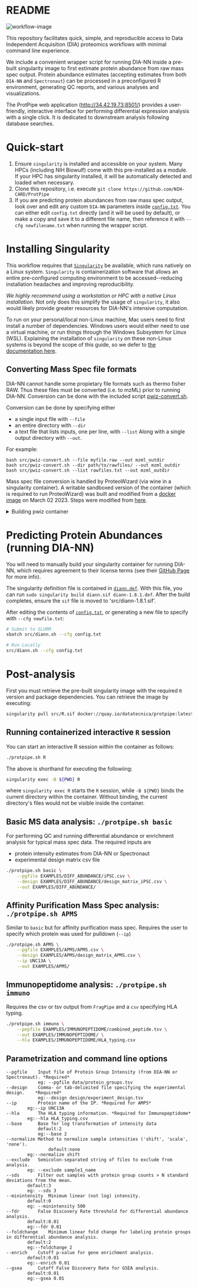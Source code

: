 # README

![workflow-image](src/ProtPipe.png)

This repository facilitates quick, simple, and reproducible access to Data Independent Acquisition (DIA) proteomics workflows with minimal command line experience.

We include a convenient wrapper script for running DIA-NN inside a pre-built singularity image to first estimate protein abundance from raw mass spec output. Protein abundance estimates (accepting estimates from both `DIA-NN` and `Spectronaut`) can  be processed in a preconfigured R environment, generating QC reports, and various analyses and visualizations.

The ProtPipe web application (http://34.42.19.73:8501/) provides a user-friendly, interactive interface for performing differential expression analysis with a single click. It is dedicated to downstream analysis following database searches.

# Quick-start

1. Ensure `singularity` is installed and accessible on your system. Many HPCs (including NIH Biowulf) come with this pre-installed as a module. If your HPC has singularity installed, it will be automatically detected and loaded when necessary.
2. Clone this repository, i.e. execute `git clone https://github.com/NIH-CARD/ProtPipe`
3. If you are predicting protein abundances from raw mass spec output, look over and edit any custom `DIA-NN` parameters inside [`config.txt`](config.txt). You can either edit `config.txt` directly (and it will be used by default), or make a copy and save it to a different file name, then reference it with `--cfg newfilename.txt` when running the wrapper script.


# Installing Singularity

This workflow requires that [`Singularity`](https://sylabs.io/singularity) be available, which runs natively on a Linux system. `Singularity` is containerization software that allows an entire pre-configured computing environment to be accessed--reducing installation headaches and improving reproducibility. 

*We highly recommend using a workstation or HPC with a native Linux installation.* Not only does this simplify the usage of `singularity`, it also would likely provide greater resources for DIA-NN's intensive computation.

To run on your personal/local non-Linux machine, Mac users need to first install a number of dependencies. Windows users would either need to use a virtual machine, or run things through the Windows Subsystem for Linux (WSL). Explaining the installation of `singularity` on these non-Linux systems is beyond the scope of this guide, so we defer to [the documentation here](https://docs.sylabs.io/guides/3.0/user-guide/installation.html).

## Converting Mass Spec file formats

DIA-NN cannot handle some propietary file formats such as thermo fisher RAW. Thus these files must
be converted (i.e. to mzML) prior to running DIA-NN. Conversion can be done with the included script
[pwiz-convert.sh](src/pwiz-convert.sh). 

Conversion can be done by specifying either
* a single input file with `--file`
* an entire directory with `--dir`
* a text file that lists inputs, one per line, with `--list`
Along with a single output directory with `--out`.

For example:
```
bash src/pwiz-convert.sh --file myfile.raw --out mzml_outdir
bash src/pwiz-convert.sh --dir path/to/rawfiles/ --out mzml_outdir
bash src/pwiz-convert.sh --list rawfiles.txt --out mzml_outdir

```

Mass spec file conversion is handled by ProteoWizard (via wine in a singularity container).
A writable sandboxed version of the container (which is required to run ProteoWizard) was built
and modified from a [docker image](docker://chambm/pwiz-skyline-i-agree-to-the-vendor-licenses) on
March 02 2023. Steps were modified from [here](https://github.com/jspaezp/elfragmentador-data#setting-up-msconvert-on-singularity-).

<details><summary>Building pwiz container</summary>


```bash
# Build writable singularity sandbox image based on docker image
singularity build --sandbox pwiz_sandbox docker://chambm/pwiz-skyline-i-agree-to-the-vendor-licenses

# Modified pwiz_sandbox/usr/bin/mywine
echo """#!/bin/sh

GLOBALWINEPREFIX=/wineprefix64
MYWINEPREFIX=/mywineprefix/

if [ ! -L "$MYWINEPREFIX"/dosdevices/z: ] ; then 
  mkdir -p "$MYWINEPREFIX"/dosdevices
  cp "$GLOBALWINEPREFIX"/*.reg "$MYWINEPREFIX"
  ln -sf "$GLOBALWINEPREFIX/drive_c" "$MYWINEPREFIX/dosdevices/c:"
  ln -sf "/" "$MYWINEPREFIX/dosdevices/z:"
  echo disable > $MYWINEPREFIX/.update-timestamp        # Line being added
  echo disable > $GLOBALWINEPREFIX/.update-timestamp    # Line being added
fi 

export WINEPREFIX=$MYWINEPREFIX
wine "$@"
""" > pwiz_sandbox/usr/bin/mywine

tar -czvf pwiz_sandbox.tar.gz pwiz_sandbox
rclone copy pwiz_sandbox.tar.gz onedrive:/singularity       # upload archive to cloud
```
</details>

# Predicting Protein Abundances (running DIA-NN)
You will need to manually build your singularity container for running DIA-NN, which requires agreement to their license terms (see their [GitHub Page](https://github.com/vdemichev/DiaNN/) for more info).

The singularity definition file is contained in [`diann.def`](src/diann-1.8.1.def). With this file, you can run `sudo singularity build diann.sif diann-1.8.1.def`. After the build completes, ensure the `sif` file is moved to 'src/diann-1.8.1.sif'.
 
After editing the contents of [`config.txt`](config.txt), or generating a new file to specify with `--cfg newfile.txt`:
```bash
# Submit to SLURM
sbatch src/diann.sh --cfg config.txt

# Run Locally
src/diann.sh --cfg config.txt
```

# Post-analysis

First you must retrieve the pre-built singularity image with the required `R` version and package dependencies. You can retrieve the image by executing:

```bash
singularity pull src/R.sif docker://quay.io/datatecnica/protpipe:latest
```

## Running containerized interactive `R` session
You can start an interactive R session within the container as follows:

```bash
./protpipe.sh R
```

The above is shorthand for executing the followiing:
```bash
singularity exec -B ${PWD} R
```

where `singularity exec R` starts the `R` session, while `-B ${PWD}` binds the
current directory within the container. Without binding, the current directory's
files would not be visible inside the container.

## Basic MS data analysis: `./protpipe.sh basic`

For performing QC and running differential abundance or enrichment analysis for typical mass spec data. The required inputs are
- protein intensity estimates from DIA-NN or Spectronaut
- experimental design matrix csv file

```bash
./protpipe.sh basic \
    --pgfile EXAMPLES/DIFF_ABUNDANCE/iPSC.csv \
    --design EXAMPLES/DIFF_ABUNDANCE/design_matrix_iPSC.csv \
    --out EXAMPLES/DIFF_ABUNDANCE/
```


## Affinity Purification Mass Spec analysis: `./protpipe.sh APMS`

Similar to `basic` but for affinity purification mass spec. Requires the user to specify which protein was used for pulldown (`--ip`)
```bash
./protpipe.sh APMS \
    --pgfile EXAMPLES/APMS/APMS.csv \
    --design EXAMPLES/APMS/design_matrix_APMS.csv \
    --ip UNC13A \
    --out EXAMPLES/APMS/
```

## Immunopeptidome analysis: `./protpipe.sh immuno`

Requires the csv or tsv output from `FragPipe` and a `csv` specifying HLA typing.
```bash
./protpipe.sh immuno \
    --pepfile EXAMPLES/IMMUNOPEPTIDOME/combined_peptide.tsv \
    --out EXAMPLES/IMMUNOPEPTIDOME/ \
    --hla EXAMPLES/IMMUNOPEPTIDOME/HLA_typing.csv
```
## Parametrization and command line options
```
--pgfile  	Input file of Protein Group Intensity (from DIA-NN or Spectronaut). *Required*
          	eg: --pgfile data/protein_groups.tsv
--design  	Comma- or tab-delimited file specifying the experimental design. 	*Required*	
          	eg:--design design/experiment_design.tsv
--ip	 	Protein name of the IP.	*Required for AMPS*		 
		eg:--ip UNC13A
--hla	  	The HLA typing information.	*Required for Immunopeptidome*			 	
		eg:--hla HLA_typing.csv
--base   	Base for log transformation of intensity data
          	default:2
          	eg:--base 2
--normalize	Method to normalize sample intensities ('shift', 'scale', 'none').
            	default:none
		eg:--normalize shift
--exclude	Semicolon-separated string of files to exclude from analysis.
		eg: --exclude sample1_name
--sds		Filter out samples with protein group counts > N standard deviations from the mean.
		default:3
		eg: --sds 3
--minintensity	Minimum linear (not log) intensity.
		default:0
		eg: --minintensity 500
--fdr		False Discovery Rate threshold for differential abundance analysis.
	 	default:0.01
		eg:--fdr 0.01
--foldchange	Minimum linear fold change for labeling protein groups in differential abundance analysis.
	 	default:2
		eg:--foldchange 2
--enrich	Cutoff p-value for gene enrichment analysis.
		default:0.01
		eg:--enrich 0.01
--gsea		Cutoff False Discovery Rate for GSEA analysis.
	 	default:0.01
		eg:--gsea 0.01

```


